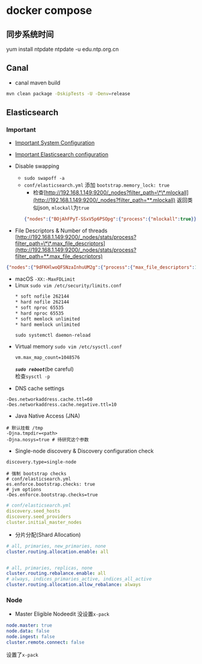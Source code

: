 # docker compose

## 同步系统时间
yum install ntpdate
ntpdate -u edu.ntp.org.cn


## Canal

+ canal maven build
```bash
mvn clean package -DskipTests -U -Denv=release
```


## Elasticsearch

### Important

+ [Important System Configuration](https://www.elastic.co/guide/en/elasticsearch/reference/current/system-config.html)

+ [Important Elasticsearch configuration](https://www.elastic.co/guide/en/elasticsearch/reference/current/important-settings.html)

+ Disable swapping
  * `sudo swapoff -a`
  * `conf/elasticsearch.yml` 添加 `bootstrap.memory_lock: true`
    - 检查[http://192.168.1.149:9200/_nodes?filter_path=\*\*.mlockall](http://192.168.1.149:9200/_nodes?filter_path=**.mlockall) 返回类似json, `mlockall`为`true`
    ```json
    {"nodes":{"BOjAhFPyT-SSxV5p6PSOpg":{"process":{"mlockall":true}},"9dFKHlwoQFSNzaInhuUM2g":{"process":{"mlockall":true}}}}
    ```

+ File Descriptors & Number of threads
[http://192.168.1.149:9200/_nodes/stats/process?filter_path=\*\*.max_file_descriptors](http://192.168.1.149:9200/_nodes/stats/process?filter_path=**.max_file_descriptors)
```json
{"nodes":{"9dFKHlwoQFSNzaInhuUM2g":{"process":{"max_file_descriptors":1048576}},"BOjAhFPyT-SSxV5p6PSOpg":{"process":{"max_file_descriptors":1048576}}}}
```
  * macOS `-XX:-MaxFDLimit`
  * Linux
    `sudo vim /etc/security/limits.conf`
    ```bash
    * soft nofile 262144
    * hard nofile 262144
    * soft nproc 65535
    * hard nproc 65535
    * soft memlock unlimited
    * hard memlock unlimited
    ```
    `sudo systemctl daemon-reload`

+ Virtual memory
  `sudo vim /etc/sysctl.conf`
  ```bash
  vm.max_map_count=1048576
  ```
  _**`sudo reboot`**_(be careful)  
  检查`sysctl -p`

+ DNS cache settings
```properties
-Des.networkaddress.cache.ttl=60
-Des.networkaddress.cache.negative.ttl=10
```

+ Java Native Access (JNA)
```properties
# 默认挂载 /tmp
-Djna.tmpdir=<path>
-Djna.nosys=true # 待研究这个参数
```
+ Single-node discovery & Discovery configuration check
```
discovery.type=single-node

# 强制 bootstrap checks
# conf/elasticsearch.yml
es.enforce.bootstrap.checks: true
# jvm options
-Des.enforce.bootstrap.checks=true
```

```yaml
# conf/elasticsearch.yml
discovery.seed_hosts
discovery.seed_providers
cluster.initial_master_nodes
```

+ 分片分配(Shard Allocation)
```yaml
# all, primaries, new_primaries, none
cluster.routing.allocation.enable: all


# all, primaries, replicas, none
cluster.routing.rebalance.enable: all
# always, indices_primaries_active, indices_all_active
cluster.routing.allocation.allow_rebalance: always

```

### Node

+ Master Eligible Nodeedit
没设置`x-pack`
```yaml
node.master: true 
node.data: false 
node.ingest: false 
cluster.remote.connect: false
```
设置了`x-pack`
